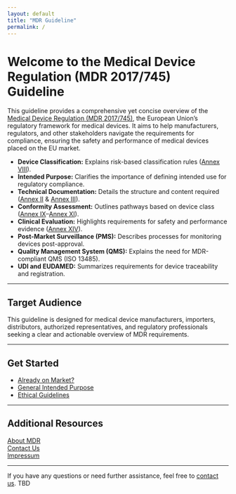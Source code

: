 ```yaml
---
layout: default
title: "MDR Guideline"
permalink: /
---
```

 
# Welcome to the Medical Device Regulation (MDR 2017/745) Guideline

This guideline provides a comprehensive yet concise overview of the [Medical Device Regulation (MDR 2017/745)](https://eur-lex.europa.eu/legal-content/EN/TXT/?uri=CELEX%3A32017R0745), the European Union’s regulatory framework for medical devices. It aims to help manufacturers, regulators, and other stakeholders navigate the requirements for compliance, ensuring the safety and performance of medical devices placed on the EU market.

- **Device Classification:** Explains risk-based classification rules ([Annex VIII](https://eur-lex.europa.eu/legal-content/EN/TXT/?uri=CELEX%3A32017R0745#d1e32-242-1)).
- **Intended Purpose:** Clarifies the importance of defining intended use for regulatory compliance.
- **Technical Documentation:** Details the structure and content required ([Annex II](https://eur-lex.europa.eu/legal-content/EN/TXT/?uri=CELEX%3A32017R0745#d1e2767-103-1) & [Annex III](https://eur-lex.europa.eu/legal-content/EN/TXT/?uri=CELEX%3A32017R0745#d1e2882-105-1)).
- **Conformity Assessment:** Outlines pathways based on device class ([Annex IX](https://eur-lex.europa.eu/legal-content/EN/TXT/?uri=CELEX%3A32017R0745#d1e3157-109-1)–[Annex XI](https://eur-lex.europa.eu/legal-content/EN/TXT/?uri=CELEX%3A32017R0745#d1e3338-113-1)).
- **Clinical Evaluation:** Highlights requirements for safety and performance evidence ([Annex XIV](https://eur-lex.europa.eu/legal-content/EN/TXT/?uri=CELEX%3A32017R0745#d1e3481-118-1)).
- **Post-Market Surveillance (PMS):** Describes processes for monitoring devices post-approval.
- **Quality Management System (QMS):** Explains the need for MDR-compliant QMS (ISO 13485).
- **UDI and EUDAMED:** Summarizes requirements for device traceability and registration.

---

## Target Audience

This guideline is designed for medical device manufacturers, importers, distributors, authorized representatives, and regulatory professionals seeking a clear and actionable overview of MDR requirements.

---


## Get Started
- [Already on Market?](https://digitalhealthzurich.github.io/MDR_Guideline/md_sites/transitionperiod.html)
- [General Intended Purpose](https://digitalhealthzurich.github.io/MDR_Guideline/md_sites/intendedpurpose.html)
- [Ethical Guidelines](https://digitalhealthzurich.github.io/MDR_Guideline/md_sites/ethical-guidelines.html)

---
## Additional Resources

[About MDR](about.html)<br>
[Contact Us](contact.html)<br>
[Impressum](impressum.html)<br>

---

If you have any questions or need further assistance, feel free to [contact us](mailto:xxx@xxx.ch). TBD

